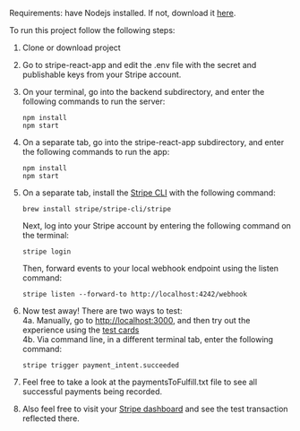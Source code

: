 Requirements: have Nodejs installed. If not, download it [here](https://nodejs.org/en/).

To run this project follow the following steps:
1. Clone or download project
2. Go to stripe-react-app and edit the .env file with the secret and publishable keys from your Stripe account.
3. On your terminal, go into the backend subdirectory, and enter the following commands to run the server:

    `npm install` <br/>
    `npm start`

4. On a separate tab, go into the stripe-react-app subdirectory, and enter the following commands to run the app:

    `npm install` <br/>
    `npm start`

5. On a separate tab, install the [Stripe CLI](https://stripe.com/docs/payments/handling-payment-events#build-your-own-webhook) with the following command:

    `brew install stripe/stripe-cli/stripe`

    Next, log into your Stripe account by entering the following command on the terminal:

    `stripe login`

    Then, forward events to your local webhook endpoint using the listen command:

    `stripe listen --forward-to http://localhost:4242/webhook`

6. Now test away! There are two ways to test: <br/>
    4a. Manually, go to [http://localhost:3000](http://localhost:3000), and then try out the experience using the [test cards](https://stripe.com/docs/payments/accept-a-payment#web-test-integration) <br/>
    4b. Via command line, in a different terminal tab, enter the following command:

    `stripe trigger payment_intent.succeeded`
7. Feel free to take a look at the paymentsToFulfill.txt file to see all successful payments being recorded.
8. Also feel free to visit your [Stripe dashboard](https://dashboard.stripe.com/test/dashboard) and see the test transaction reflected there.